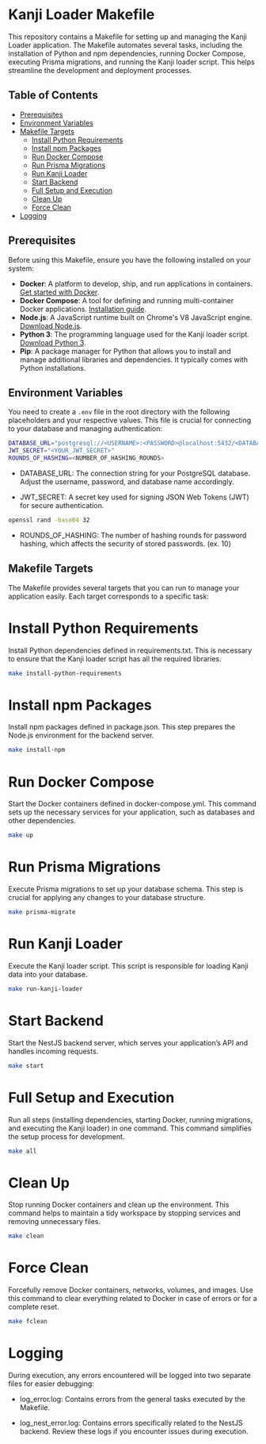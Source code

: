 # Kanji Loader Makefile

This repository contains a Makefile for setting up and managing the Kanji Loader application. The Makefile automates several tasks, including the installation of Python and npm dependencies, running Docker Compose, executing Prisma migrations, and running the Kanji loader script. This helps streamline the development and deployment processes.

## Table of Contents

- [Prerequisites](#prerequisites)
- [Environment Variables](#environment-variables)
- [Makefile Targets](#makefile-targets)
  - [Install Python Requirements](#install-python-requirements)
  - [Install npm Packages](#install-npm-packages)
  - [Run Docker Compose](#run-docker-compose)
  - [Run Prisma Migrations](#run-prisma-migrations)
  - [Run Kanji Loader](#run-kanji-loader)
  - [Start Backend](#start-backend)
  - [Full Setup and Execution](#full-setup-and-execution)
  - [Clean Up](#clean-up)
  - [Force Clean](#force-clean)
- [Logging](#logging)

## Prerequisites

Before using this Makefile, ensure you have the following installed on your system:

- **Docker**: A platform to develop, ship, and run applications in containers. [Get started with Docker](https://www.docker.com/get-started).
- **Docker Compose**: A tool for defining and running multi-container Docker applications. [Installation guide](https://docs.docker.com/compose/install/).
- **Node.js**: A JavaScript runtime built on Chrome's V8 JavaScript engine. [Download Node.js](https://nodejs.org/).
- **Python 3**: The programming language used for the Kanji loader script. [Download Python 3](https://www.python.org/downloads/).
- **Pip**: A package manager for Python that allows you to install and manage additional libraries and dependencies. It typically comes with Python installations.

## Environment Variables

You need to create a `.env` file in the root directory with the following placeholders and your respective values. This file is crucial for connecting to your database and managing authentication:

```bash
DATABASE_URL="postgresql://<USERNAME>:<PASSWORD>@localhost:5432/<DATABASE_NAME>?schema=public"
JWT_SECRET="<YOUR_JWT_SECRET>"
ROUNDS_OF_HASHING=<NUMBER_OF_HASHING_ROUNDS>
```

- DATABASE_URL: The connection string for your PostgreSQL database. Adjust the username, password, and database name accordingly.

* JWT_SECRET: A secret key used for signing JSON Web Tokens (JWT) for secure authentication.

```bash
openssl rand -base64 32
```

- ROUNDS_OF_HASHING: The number of hashing rounds for password hashing, which affects the security of stored passwords. (ex. 10)

## Makefile Targets

The Makefile provides several targets that you can run to manage your application easily. Each target corresponds to a specific task:

# Install Python Requirements

Install Python dependencies defined in requirements.txt. This is necessary to ensure that the Kanji loader script has all the required libraries.

```bash
make install-python-requirements
```

# Install npm Packages

Install npm packages defined in package.json. This step prepares the Node.js environment for the backend server.

```bash
make install-npm
```

# Run Docker Compose

Start the Docker containers defined in docker-compose.yml. This command sets up the necessary services for your application, such as databases and other dependencies.

```bash
make up
```

# Run Prisma Migrations

Execute Prisma migrations to set up your database schema. This step is crucial for applying any changes to your database structure.

```bash
make prisma-migrate
```

# Run Kanji Loader

Execute the Kanji loader script. This script is responsible for loading Kanji data into your database.

```bash
make run-kanji-loader
```

# Start Backend

Start the NestJS backend server, which serves your application’s API and handles incoming requests.

```bash
make start
```

# Full Setup and Execution

Run all steps (installing dependencies, starting Docker, running migrations, and executing the Kanji loader) in one command. This command simplifies the setup process for development.

```bash
make all
```

# Clean Up

Stop running Docker containers and clean up the environment. This command helps to maintain a tidy workspace by stopping services and removing unnecessary files.

```bash
make clean
```

# Force Clean

Forcefully remove Docker containers, networks, volumes, and images. Use this command to clear everything related to Docker in case of errors or for a complete reset.

```bash
make fclean
```

# Logging

During execution, any errors encountered will be logged into two separate files for easier debugging:

- log_error.log: Contains errors from the general tasks executed by the Makefile.

* log_nest_error.log: Contains errors specifically related to the NestJS backend.
  Review these logs if you encounter issues during execution.
